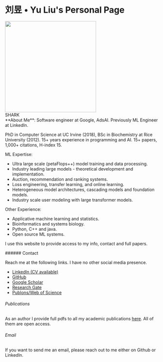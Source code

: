 <h1 class="title"> <b>刘昱 • Yu Liu</b>'s Personal Page</h1>

<div class="grid">
<div class="container">
<img src="/img/yuicon.jpg" height=300px width=300px></img>
</div>
<div class="container">
  <div class="logo">
    <div class="shark"></div>
    <div class="logo-text">SHARK</div>
  </div>
</div>

</div>
<article>**About Me**: Software engineer at Google, AdsAI. Previously ML Engineer at LinkedIn. 

PhD in Computer Science at UC Irvine (2018), BSc in Biochemistry at Rice University (2012). 
15+ years experience in programming and AI. 15+ papers, 1,000+ citations, H-index 15.

ML Expertise:

* Ultra large scale (petaFlops++) model training and data processing. 
* Industry leading large models - theoretical development and implementation.
* Auction, recommendation and ranking systems.
* Loss engineering, transfer learning, and online learning.
* Heterogeneous model architectures, cascading models and foundation models.
* Industry scale user modeling with large transformer models.

Other Experience:

* Applicative machine learning and statistics.
* Bioinformatics and systems biology.
* Python, C++ and java.
* Open source ML systems.

I use this website to provide access to my info, contact and full papers.
</article>

<article>
###### Contact

Reach me at the following links. I have no other social media presence.

* [LinkedIn (CV available)](https://www.linkedin.com/in/yu-liu-extrainfo/)
* [GitHub](https://github.com/darlliu)
* [Google Scholar](https://scholar.google.com/citations?user=4CDnUJEAAAAJ&hl=en)
* [Research Gate](https://www.researchgate.net/profile/Yu-Liu-17)
* [Publons/Web of Science](https://publons.com/researcher/C-3867-2016/)


###### Publications

As an author I provide full pdfs to all my academic publications [here](/papers). All of them are open access.

###### Email

If you want to send me an email, please reach out to me either on Github or LinkedIn.
</article>
